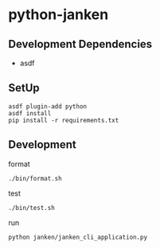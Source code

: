 # python-janken

## Development Dependencies

- asdf

## SetUp

```console
asdf plugin-add python
asdf install
pip install -r requirements.txt
```

## Development

format

```console
./bin/format.sh
```

test

```console
./bin/test.sh
```

run

```console
python janken/janken_cli_application.py
```
